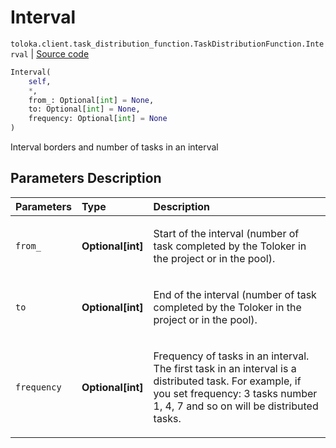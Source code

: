 # Interval
`toloka.client.task_distribution_function.TaskDistributionFunction.Interval` | [Source code](https://github.com/Toloka/toloka-kit/blob/v1.1.1/src/client/task_distribution_function.py#L36)

```python
Interval(
    self,
    *,
    from_: Optional[int] = None,
    to: Optional[int] = None,
    frequency: Optional[int] = None
)
```

Interval borders and number of tasks in an interval

## Parameters Description

| Parameters | Type | Description |
| :----------| :----| :-----------|
`from_`|**Optional\[int\]**|<p>Start of the interval (number of task completed by the Toloker in the project or in the pool).</p>
`to`|**Optional\[int\]**|<p>End of the interval (number of task completed by the Toloker in the project or in the pool).</p>
`frequency`|**Optional\[int\]**|<p>Frequency of tasks in an interval. The first task in an interval is a distributed task. For example, if you set frequency: 3 tasks number 1, 4, 7 and so on will be distributed tasks.</p>
